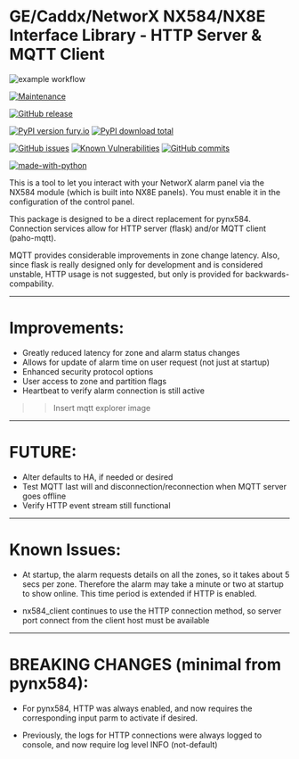 GE/Caddx/NetworX NX584/NX8E Interface Library - HTTP Server & MQTT Client
=========================================================================


![example workflow](https://github.com/rocket4321/nx584mqtt/actions/workflows/publish-to-test-pypi.yml/badge.svg)

[![Maintenance](https://img.shields.io/badge/Maintained%3F-yes-green.svg)](https://GitHub.com/Naereen/StrapDown.js/graphs/commit-activity)

[![GitHub release](https://img.shields.io/github/release/Naereen/StrapDown.js.svg)](https://GitHub.com/Naereen/StrapDown.js/releases/)

[![PyPI version fury.io](https://badge.fury.io/py/nx584mqtt.svg)](https://pypi.python.org/pypi/nx584mqtt/)
[![PyPI download total](https://img.shields.io/pypi/dt/nx584mqtt.svg)](https://pypi.python.org/pypi/nx584mqtt/)

[![GitHub issues](https://img.shields.io/github/issues/Naereen/StrapDown.js.svg)](https://GitHub.com/Naereen/StrapDown.js/issues/)
[![Known Vulnerabilities](https://snyk.io/test/github/rocket4321/nx584mqtt/badge.svg)](https://snyk.io/test/github/rocket4321/nx584mqtt)
[![GitHub commits](https://img.shields.io/github/commits-since/Naereen/StrapDown.js/v1.0.0.svg)](https://GitHub.com/Naereen/StrapDown.js/commit/)

[![made-with-python](https://img.shields.io/badge/Made%20with-Python-1f425f.svg)](https://www.python.org/)

This is a tool to let you interact with your NetworX alarm panel via
the NX584 module (which is built into NX8E panels). You must enable it
in the configuration of the control panel. 

This package is designed to be a direct replacement for pynx584.
Connection services allow for HTTP server (flask) and/or MQTT client (paho-mqtt).

MQTT provides considerable improvements in zone change latency. Also, since flask is really designed only for development and is considered unstable, HTTP usage is not suggested, but only is provided for backwards-compability.

------------------------------------------------
# Improvements:

- Greatly reduced latency for zone and alarm status changes
- Allows for update of alarm time on user request (not just at startup)
- Enhanced security protocol options
- User access to zone and partition flags
- Heartbeat to verify alarm connection is still active


>> Insert mqtt explorer image

------------------------------------------------
# FUTURE:

- Alter defaults to HA, if needed or desired
- Test MQTT last will and disconnection/reconnection when MQTT server goes offline
- Verify HTTP event stream still functional

------------------------------------------------
# Known Issues:

- At startup, the alarm requests details on all the zones, so it takes about 5 secs per zone. Therefore the alarm may take a minute or two at startup to show online. This time period is extended if HTTP is enabled.

- nx584_client continues to use the HTTP connection method, so server port connect from the client host must be available

------------------------------------------------

# BREAKING CHANGES (minimal from pynx584):

- For pynx584, HTTP was always enabled, and now requires the corresponding input parm to activate if desired.

- Previously, the logs for HTTP connections were always logged to console, and now require log level INFO (not-default)

